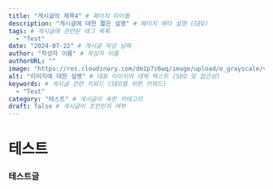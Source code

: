```yaml
---
title: "게시글의 제목4" # 페이지 타이틀
description: "게시글에 대한 짧은 설명" # 페이지 메타 설명 (SEO)
tags: # 게시글에 관련된 태그 목록
  - "Test"
date: "2024-07-22" # 게시글 작성 날짜
author: "작성자 이름" # 작성자 이름
authorURL: ""
image: "https://res.cloudinary.com/dm1p7z6wq/image/upload/e_grayscale/v1729931458/test_lzfqtx.jpg" # 게시글의 대표 이미지 경로 (SNS 공유 시 사용 가능)
alt: "이미지에 대한 설명" # 대표 이미지의 대체 텍스트 (SEO 및 접근성)
keywords: # 게시글 관련 키워드 (SEO를 위한 키워드)
  - "Test"
category: "테스트" # 게시글이 속한 카테고리
draft: false # 게시글이 초안인지 여부
---
```


# 테스트

### 테스트글
